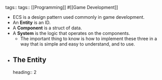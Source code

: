 tags:: tags:: [[Programming]] #[[Game Development]]
- ECS is a design pattern used commonly in game development.
- An **Entity** is an ID.
- A **Component** is a struct of data.
- A **System** is the logic that operates on the components.
	- The important thing to know is how to implement these three in a way that is simple and easy to understand, and to use.
- ## The Entity
  heading:: 2